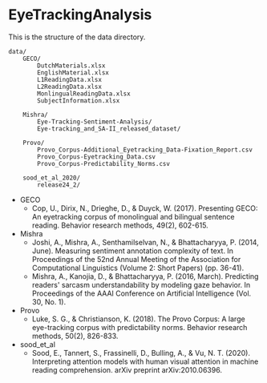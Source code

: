 # EyeTrackingAnalysis

This is the structure of the data directory.

    data/
        GECO/
            DutchMaterials.xlsx
            EnglishMaterial.xlsx
            L1ReadingData.xlsx
            L2ReadingData.xlsx
            MonlingualReadingData.xlsx
            SubjectInformation.xlsx
    
        Mishra/
            Eye-Tracking-Sentiment-Analysis/
            Eye-tracking_and_SA-II_released_dataset/
    
        Provo/
            Provo_Corpus-Additional_Eyetracking_Data-Fixation_Report.csv
            Provo_Corpus-Eyetracking_Data.csv
            Provo_Corpus-Predictability_Norms.csv

        sood_et_al_2020/
            release24_2/

* GECO
  * Cop, U., Dirix, N., Drieghe, D., & Duyck, W. (2017). Presenting GECO: An eyetracking corpus of monolingual and bilingual sentence reading. Behavior research methods, 49(2), 602-615.
* Mishra
  * Joshi, A., Mishra, A., Senthamilselvan, N., & Bhattacharyya, P. (2014, June). Measuring sentiment annotation complexity of text. In Proceedings of the 52nd Annual Meeting of the Association for Computational Linguistics (Volume 2: Short Papers) (pp. 36-41).
  * Mishra, A., Kanojia, D., & Bhattacharyya, P. (2016, March). Predicting readers' sarcasm understandability by modeling gaze behavior. In Proceedings of the AAAI Conference on Artificial Intelligence (Vol. 30, No. 1).
* Provo
  * Luke, S. G., & Christianson, K. (2018). The Provo Corpus: A large eye-tracking corpus with predictability norms. Behavior research methods, 50(2), 826-833.
* sood_et_al 
  * Sood, E., Tannert, S., Frassinelli, D., Bulling, A., & Vu, N. T. (2020). Interpreting attention models with human visual attention in machine reading comprehension. arXiv preprint arXiv:2010.06396.